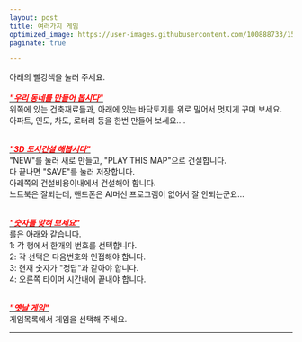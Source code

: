 ```yaml
---
layout: post
title: 여러가지 게임
optimized_image: https://user-images.githubusercontent.com/100888733/156873481-4517334a-865a-4373-bcb0-016f28e5bd0f.jpg
paginate: true

---
```

아래의 빨강색을 눌러 주세요.<br> <br>
[<span style="color:red">***"우리 동네를 만들어 봅시다"***</span>](https://choijangwook.github.io/game-1/)<br>
위쪽에 있는 건축재료들과, 아래에 있는 바닥토지를 위로 밀어서 멋지게 꾸며 보세요.<br>
아파트, 인도, 차도, 로터리 등을 한번 만들어 보세요....<br> <br>

[<span style="color:red">***"3D 도시건설 해봅시다"***</span>](https://choijangwook.github.io/game-5/) <br>
"NEW"를 눌러 새로 만들고, "PLAY THIS MAP"으로 건설합니다.<br>
다 끝나면 "SAVE"를 눌러 저장합니다.<br>
아래쪽의 건설비용이내에서 건설해야 합니다.<br>
노트북은 잘되는데, 핸드폰은 AI머신 프로그램이 없어서 잘 안되는군요...<br> <br>

[<span style="color:red">***"숫자를 맞혀 보세요"***</span>](https://choijangwook.github.io/game-2/) <br>
룰은 아래와 같습니다.<br>
1: 각 행에서 한개의 번호를 선택합니다.<br>
2: 각 선택은 다음번호와 인접해야 합니다.<br>
3: 현재 숫자가 "정답"과 같아야 합니다.<br>
4: 오른쪽 타이머 시간내에 끝내야 합니다.<br> <br>

[<span style="color:red">***"옛날 게임"***</span>](https://choijangwook.github.io/game/) <br>
게임목록에서 게임을 선택해 주세요.<br>

---









